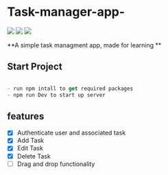 # Task-manager-app-
![](https://img.shields.io/badge/Code-Express-informational?style=flat&logo=express&color=000000)
![](https://img.shields.io/badge/Code-NodeJs-informational?style=flat&logo=nodedotjs&color=339933)
![](https://img.shields.io/badge/Code-MongoDB-informational?style=flat&logo=mongodb&color=47A24B)

**A simple task managment app, made for learning **

## Start Project
```js

- run npm intall to get required packages
- npm run Dev to start up server
```
## features
- [x] Authenticate user and associated task
- [x] Add Task
- [x] Edit Task
- [x] Delete Task
- [ ] Drag and drop functionality 
